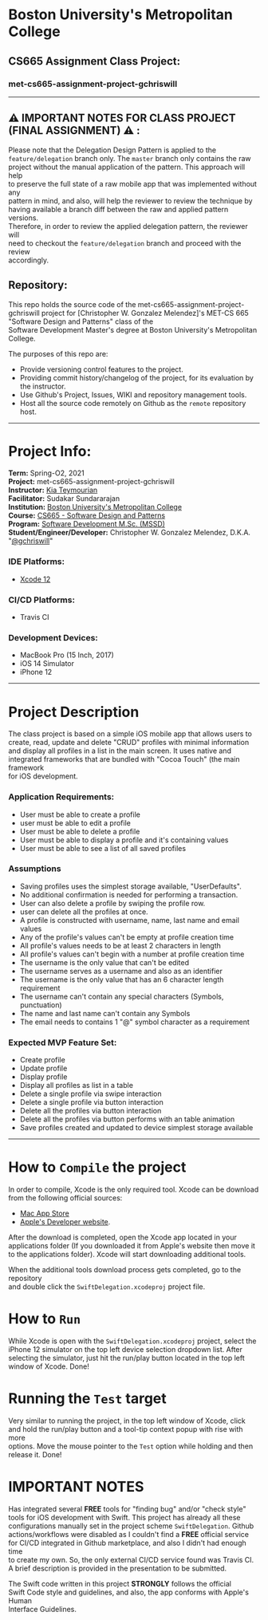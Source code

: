 # Boston University's Metropolitan College
## CS665 Assignment Class Project:

### met-cs665-assignment-project-gchriswill

---
## ⚠️ IMPORTANT NOTES FOR CLASS PROJECT (FINAL ASSIGNMENT) ⚠️ :

Please note that the Delegation Design Pattern is applied to the  
`feature/delegation` branch only. The `master` branch only contains the raw  
project without the manual application of the pattern. This approach will help  
to preserve the full state of a raw mobile app that was implemented without any  
pattern in mind, and also, will help the reviewer to review the technique by  
having available a branch diff between the raw and applied pattern versions.  
Therefore, in order to review the applied delegation pattern, the reviewer will  
need to checkout the `feature/delegation` branch and proceed with the review  
accordingly.

## Repository:

This repo holds the source code of the met-cs665-assignment-project-gchriswill project for
[Christopher W. Gonzalez Melendez]'s MET-CS 665 "Software Design and Patterns" class of the  
Software Development Master's degree at Boston University's Metropolitan College.

The purposes of this repo are:

- Provide versioning control features to the project.
- Providing commit history/changelog of the project, for its evaluation by the instructor.
- Use Github's Project, Issues, WIKI and repository management tools.
- Host all the source code remotely on Github as the `remote` repository host.

---

# Project Info:

**Term:** Spring-O2, 2021  
**Project:** met-cs665-assignment-project-gchriswill  
**Instructor:** [Kia Teymourian](http://www.teymourian.de)  
**Facilitator:** Sudakar Sundararajan  
**Institution:** [Boston University's Metropolitan College](https://www.bu.edu/met/)  
**Course:** [CS665 - Software Design and Patterns](http://www.bu.edu/csmet/academic-programs/courses/cs665/)  
**Program:** [Software Development M.Sc. (MSSD)](https://www.bu.edu/met/degrees-certificates/ms-software-development/)  
**Student/Engineer/Developer:** Christopher W. Gonzalez Melendez, D.K.A. "[@gchriswill](https://github.com/gchriswill)"

### IDE Platforms:

- [Xcode 12](https://developer.apple.com/xcode/)

### CI/CD Platforms:

- Travis CI

### Development Devices:

- MacBook Pro (15 Inch, 2017)
- iOS 14 Simulator
- iPhone 12

---

# Project Description

The class project is based on a simple iOS mobile app that allows users to  
create, read, update and delete "CRUD" profiles with minimal information and
display all profiles in a list in the main screen. It uses native and
integrated frameworks that are bundled with "Cocoa Touch" (the main framework  
for iOS development.

### Application Requirements:

- User must be able to create a profile
- user must be able to edit a profile
- User must be able to delete a profile
- User must be able to display a profile and it's containing values
- User must be able to see a list of all saved profiles

### Assumptions

- Saving profiles uses the simplest storage available, "UserDefaults".  
- No additional confirmation is needed for performing a transaction.
- User can also delete a profile by swiping the profile row.
- user can delete all the profiles at once.
- A profile is constructed with username, name, last name and email values
- Any of the profile's values can't be empty at profile creation time
- All profile's values needs to be at least 2 characters in length
- All profile's values can't begin with a number at profile creation time
- The username is the only value that can't be edited
- The username serves as a username and also as an identifier
- The username is the only value that has an 6 character length requirement
- The username can't contain any special characters (Symbols, punctuation)
- The name and last name can't contain any Symbols
- The email needs to contains 1 "@" symbol character as a requirement

### Expected MVP Feature Set:

- Create profile
- Update profile
- Display profile
- Display all profiles as list in a table
- Delete a single profile via swipe interaction
- Delete a single profile via button interaction
- Delete all the profiles via button interaction
- Delete all the profiles via button performs with an table animation
- Save profiles created and updated to device simplest storage available

---

# How to `Compile` the project

In order to compile, Xcode is the only required tool. Xcode can be download  
from the following official sources:  

- [Mac App Store](https://apps.apple.com/us/app/xcode/id497799835?mt=12)
- [Apple's Developer website](https://developer.apple.com/download/more/).

After the download is completed, open the Xcode app located in your  
applications folder (If you downloaded it from Apple's website then move it  
to the applications folder). Xcode will start downloading additional tools.

When the additional tools download process gets completed, go to the repository  
and double click the `SwiftDelegation.xcodeproj` project file.

# How to `Run`

While Xcode is open with the `SwiftDelegation.xcodeproj` project, select the  
iPhone 12 simulator on the top left device selection dropdown list. After  
selecting the simulator, just hit the run/play button located in the top left  
window of Xcode. Done!

# Running the `Test` target

Very similar to running the project, in the top left window of Xcode, click  
and hold the run/play button and a tool-tip context popup with rise with more  
options. Move the mouse pointer to the `Test` option while holding and then  
release it. Done!

# IMPORTANT NOTES
Has integrated several **FREE** tools for "finding bug" and/or "check style"  
tools for iOS development with Swift. This project has already all these  
configurations manually set in the project scheme `SwiftDelegation`. Github  
actions/workflows were disabled as I couldn't find a **FREE** official service  
for CI/CD integrated in Github marketplace, and also I didn't had enough time   
to create my own. So, the only external CI/CD service found was Travis CI.  
A brief description is provided in the presentation to be submitted.

The Swift code written in this project **STRONGLY** follows the official  
Swift Code style and guidelines, and also, the app conforms with Apple's Human  
Interface Guidelines.
